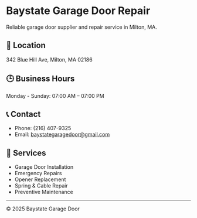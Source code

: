 # Baystate Garage Door Repair

Reliable garage door supplier and repair service in Milton, MA.

## 📍 Location
342 Blue Hill Ave, Milton, MA 02186

## 🕒 Business Hours
Monday - Sunday: 07:00 AM – 07:00 PM

## 📞 Contact
- Phone: (216) 407-9325  
- Email: baystategaragedoor@gmail.com  

## 🔧 Services
- Garage Door Installation  
- Emergency Repairs  
- Opener Replacement  
- Spring & Cable Repair  
- Preventive Maintenance  

---
© 2025 Baystate Garage Door
